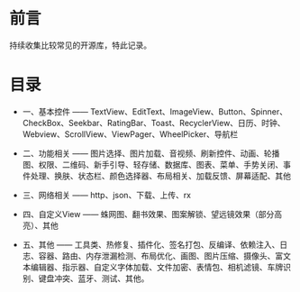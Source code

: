 # 前言
持续收集比较常见的开源库，特此记录。

#  目录
- 一、基本控件 —— TextView、EditText、ImageView、Button、Spinner、CheckBox、Seekbar、RatingBar、Toast、RecyclerView、日历、时钟、Webview、ScrollView、ViewPager、WheelPicker、导航栏

- 二、功能相关 —— 图片选择、图片加载、音视频、刷新控件、动画、轮播图、权限、二维码、新手引导、轻存储、数据库、图表、菜单、手势关闭、事件处理、换肤、状态栏、颜色选择器、布局相关、加载反馈、屏幕适配、其他

- 三、网络相关 —— http、json、下载、上传、rx

- 四、自定义View —— 蛛网图、翻书效果、图案解锁、望远镜效果（部分高亮）、其他

- 五、其他 —— 工具类、热修复、插件化、签名打包、反编译、依赖注入、日志、容器、路由、内存泄漏检测、布局优化、画图、图片压缩、摄像头、富文本编辑器、指示器、自定义字体加载、文件加密、表情包、相机滤镜、车牌识别、键盘冲突、蓝牙、测试、其他。